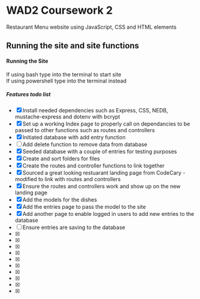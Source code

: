 # WAD2 Coursework 2
Restaurant Menu website using JavaScript, CSS and HTML elements

## Running the site and site functions
#### Running the Site
If using bash type <node index.js> into the terminal to start site  
If using powershell type <node index> into the terminal instead

##### Features todo list
- [x] Install needed dependencies such as Express, CSS, NEDB, mustache-express and dotenv with bcrypt  
- [x] Set up a working Index page to properly call on dependancies to be passed to other functions such as routes and controllers  
- [x] Initiated database with add entry function  
- [ ] Add delete function to remove data from database  
- [x] Seeded database with a couple of entries for testing purposes  
- [x] Create and sort folders for files  
- [x] Create the routes and controller functions to link together  
- [x] Sourced a great looking restuarant landing page from CodeCary - modified to link with routes and controllers  
- [x] Ensure the routes and controllers work and show up on the new landing page  
- [x] Add the models for the dishes  
- [x] Add the entries page to pass the model to the site
- [x] Add another page to enable logged in users to add new entries to the database
- [ ] Ensure entries are saving to the database
- [x] 
- [x] 
- [x] 
- [x] 
- [x] 
- [x] 
- [x] 
- [x] 
- [x] 
- [x] 
